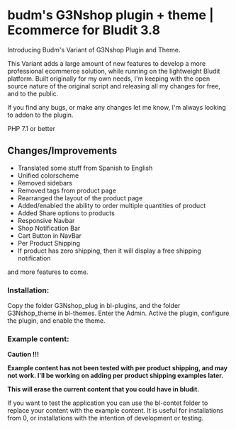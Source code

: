 
#
# budm's G3Nshop plugin + theme | Ecommerce for Bludit 3.8
Introducing Budm's Variant of G3Nshop Plugin and Theme. 

This Variant adds a large amount of new features to develop a more professional ecommerce solution, while running on the lightweight Bludit platform. Built originally for my own needs, I'm keeping with the open source nature of the original script and releasing all my changes for free, and to the public. 

If you find any bugs, or make any changes let me know, I'm always looking to addon to the plugin. 

PHP 7.1 or better

## **Changes/Improvements**

- Translated some stuff from Spanish to English
- Unified colorscheme
- Removed sidebars
- Removed tags from product page
- Rearranged the layout of the product page
- Added/enabled the ability to order multiple quantities of product
- Added Share options to products
- Responsive Navbar
- Shop Notification Bar 
- Cart Button in NavBar
- Per Product Shipping
- If product has zero shipping, then it will display a free shipping notification

and more features to come.

### **Installation**:

Copy the folder G3Nshop_plug in bl-plugins, and the folder G3Nshop_theme in bl-themes.
Enter the Admin. Active the plugin, configure the plugin, and enable the theme.

### **Example content**:

**Caution !!!**

**Example content has not been tested with per product shipping, and may not work. I'll be working on adding per product shipping examples later.**

**This will erase the current content that you could have in bludit.**

If you want to test the application you can use the bl-contet folder to replace your content with the example content.
It is useful for installations from 0, or installations with the intention of development or testing.


